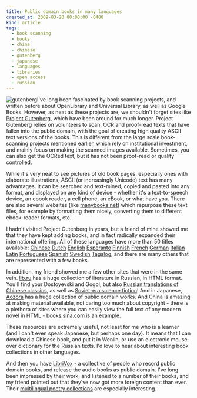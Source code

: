 ```yaml
---
title: Public domain books in many languages
created_at: 2009-03-20 00:00:00 -0400
kind: article
tags:
  - book scanning
  - books
  - china
  - chinese
  - gutenberg
  - japanese
  - languages
  - libraries
  - open access
  - russian
---
```


![gutenberg ](http://www.gutenberg.org/pics/pg-logo-002.png)I've long been
fascinated by book scanning projects, and written before about
OpenLibrary and Universal Library, as well as Google Books. However, as
neat as these projects are, we shouldn't forget sites like [Project
Gutenberg](http://www.gutenberg.org/), which have been around for much
longer. Project Gutenberg relies on volunteers to scan, OCR and
proof-read texts that have fallen into the public domain, with the goal
of creating high quality ASCII text versions of the books. This is
different from the large scale book-scanning projects mentioned earlier,
which rely on institutional investment, and mainly focus on making the
scanned images available. Sometimes, you can also get the OCRed text,
but it has not been proof-read or quality controlled.

While it's very neat to see pictures of old book pages, especially ones
with elaborate illustrations, ASCII (or increasingly Unicode) text has
many advantages. It can be searched and text-mined, copied and pasted
into any format, and displayed on any kind of device - whether it's a
text-to-speech device, an ebook reader, a cell phone, an eBook, or what
have you. There are also several websites (like
[manybooks.net](http://manybooks.net/)) which repurpose these text
files, for example by formatting them nicely, converting them to
different ebook-reader formats, etc.

I hadn't visited Project Gutenberg in years, but a friend of mine showed
me that they have kept adding books, and in fact radically expanded
their international offering. All of these languages have more than 50
titles available:
[Chinese](http://www.gutenberg.org/browse/languages/zh "Chinese (399)")
[Dutch](http://www.gutenberg.org/browse/languages/nl "Dutch (408)")
[English](http://www.gutenberg.org/browse/languages/en "English (23840)")
[Esperanto](http://www.gutenberg.org/browse/languages/eo "Esperanto (56)")
[Finnish](http://www.gutenberg.org/browse/languages/fi "Finnish (493)")
[French](http://www.gutenberg.org/browse/languages/fr "French (1389)")
[German](http://www.gutenberg.org/browse/languages/de "German (572)")
[Italian](http://www.gutenberg.org/browse/languages/it "Italian (184)")
[Latin](http://www.gutenberg.org/browse/languages/la "Latin (63)")
[Portuguese](http://www.gutenberg.org/browse/languages/pt "Portuguese (311)")
[Spanish](http://www.gutenberg.org/browse/languages/es "Spanish (227)")
[Swedish](http://www.gutenberg.org/browse/languages/sv "Swedish (51)")
[Tagalog](http://www.gutenberg.org/browse/languages/tl "Tagalog (54)"),
and there are many others that are represented with a few books.

In addition, my friend showed me a few other sites that were in the same
vein. [lib.ru](http://lib.ru) has a huge collection of literature in
Russian, in HTML format. You'll find your Dostoyevski and Gogol, but
also [Russian translations of Chinese classics](http://lib.ru/POECHIN/),
as well as [Soviet-era science fiction](http://lib.ru/RUFANT/)! And in
Japanese, [Aozora](http://www.aozora.gr.jp/) has a huge collection of
public domain works. And China is amazing at making material available,
not caring too much about copyright - there is a plethora of sites where
you can easily view the full text of any modern novel in HTML -
[books.sina.com](http://books.sina.com/) is an example.

These resources are extremely useful, not least for me who is a learner
(and I can't even speak Japanese, but perhaps one day). It means that I
can download a Chinese book, and put it in Wenlin, or use an electronic
mouse-over dictionary for the Russian texts. I'd love to hear about
interesting book collections in other languages.

And then you have [LibriVox](http://librivox.org/) - a collective of
people who record public domain books, and release the audio books as
public domain. I've long been impressed by their work, and listened to a
number of their books, and my friend pointed out that they've now got
more foreign content than ever. Their [multilingual poetry
collections](http://librivox.org/multilingual-poetry-collection-001/)
are especially interesting.